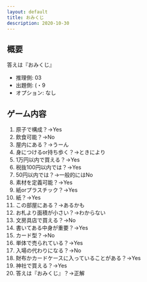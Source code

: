 ```yaml
---
layout: default
title: おみくじ
description: 2020-10-30
---
```


## 概要

答えは『おみくじ』

- 推理側: 03
- 出題側: (・9
- オプション: なし

## ゲーム内容

1. 原子で構成？→Yes
2. 飲食可能？→No
3. 屋内にある？→うーん
4. 身につけるor持ち歩く？→ときにより
5. 1万円以内で買える？→Yes
6. 税抜100円以内では？→Yes
7. 50円以内では？→一般的にはNo
8. 素材を定義可能？→Yes
9. 紙orプラスチック？→Yes
10. 紙？→Yes
11. この部屋にある？→あるかも
12. お札より面積が小さい？→わからない
13. 文房具店で買える？→No
14. 書いてある中身が重要？→Yes
15. カード型？→No
16. 単体で売られている？→Yes
17. 入場の代わりになる？→No
18. 財布かカードケースに入っていることがある？→Yes
19. 神社で買える？→Yes
20. 答えは『おみくじ』？→正解

